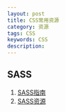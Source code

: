 ```yaml
---
layout: post
title: CSS常用资源
category: 资源
tags: CSS
keywords: CSS
description: 
---
```


## SASS

1. [SASS指南](http://www.w3cplus.com/sassguide/)
2. [SASS资源](https://github.com/W3cplus/Sass-Resources)

